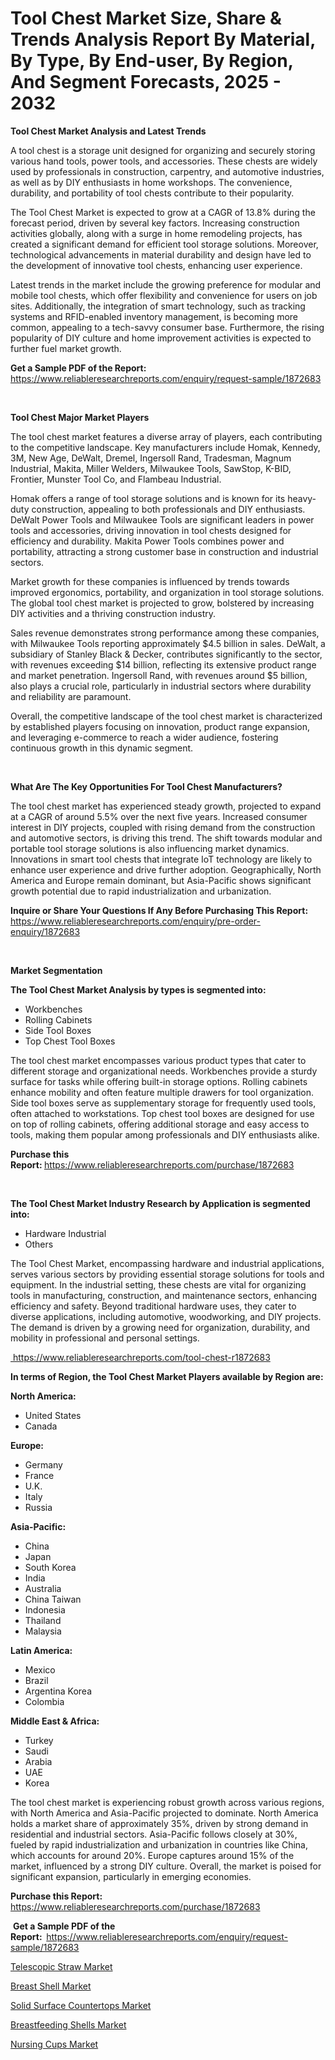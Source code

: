 <p><h1>Tool Chest Market Size, Share & Trends Analysis Report By Material, By Type, By End-user, By Region, And Segment Forecasts, 2025 - 2032</h1></p><p><strong>Tool Chest Market Analysis and Latest Trends</strong></p>
<p><p>A tool chest is a storage unit designed for organizing and securely storing various hand tools, power tools, and accessories. These chests are widely used by professionals in construction, carpentry, and automotive industries, as well as by DIY enthusiasts in home workshops. The convenience, durability, and portability of tool chests contribute to their popularity.</p><p>The Tool Chest Market is expected to grow at a CAGR of 13.8% during the forecast period, driven by several key factors. Increasing construction activities globally, along with a surge in home remodeling projects, has created a significant demand for efficient tool storage solutions. Moreover, technological advancements in material durability and design have led to the development of innovative tool chests, enhancing user experience.</p><p>Latest trends in the market include the growing preference for modular and mobile tool chests, which offer flexibility and convenience for users on job sites. Additionally, the integration of smart technology, such as tracking systems and RFID-enabled inventory management, is becoming more common, appealing to a tech-savvy consumer base. Furthermore, the rising popularity of DIY culture and home improvement activities is expected to further fuel market growth.</p></p>
<p><strong>Get a Sample PDF of the Report:&nbsp;</strong> <a href="https://www.reliableresearchreports.com/enquiry/request-sample/1872683?utm_campaign=33&utm_medium=2&utm_source=Github&utm_content=ia&utm_term=05022025&utm_id=tool-chest">https://www.reliableresearchreports.com/enquiry/request-sample/1872683</a></p>
<p>&nbsp;</p>
<p><strong>Tool Chest Major Market Players</strong></p>
<p><p>The tool chest market features a diverse array of players, each contributing to the competitive landscape. Key manufacturers include Homak, Kennedy, 3M, New Age, DeWalt, Dremel, Ingersoll Rand, Tradesman, Magnum Industrial, Makita, Miller Welders, Milwaukee Tools, SawStop, K-BID, Frontier, Munster Tool Co, and Flambeau Industrial. </p><p>Homak offers a range of tool storage solutions and is known for its heavy-duty construction, appealing to both professionals and DIY enthusiasts. DeWalt Power Tools and Milwaukee Tools are significant leaders in power tools and accessories, driving innovation in tool chests designed for efficiency and durability. Makita Power Tools combines power and portability, attracting a strong customer base in construction and industrial sectors.</p><p>Market growth for these companies is influenced by trends towards improved ergonomics, portability, and organization in tool storage solutions. The global tool chest market is projected to grow, bolstered by increasing DIY activities and a thriving construction industry. </p><p>Sales revenue demonstrates strong performance among these companies, with Milwaukee Tools reporting approximately $4.5 billion in sales. DeWalt, a subsidiary of Stanley Black & Decker, contributes significantly to the sector, with revenues exceeding $14 billion, reflecting its extensive product range and market penetration. Ingersoll Rand, with revenues around $5 billion, also plays a crucial role, particularly in industrial sectors where durability and reliability are paramount.</p><p>Overall, the competitive landscape of the tool chest market is characterized by established players focusing on innovation, product range expansion, and leveraging e-commerce to reach a wider audience, fostering continuous growth in this dynamic segment.</p></p>
<p>&nbsp;</p>
<p><strong>What Are The Key Opportunities For Tool Chest Manufacturers?</strong></p>
<p><p>The tool chest market has experienced steady growth, projected to expand at a CAGR of around 5.5% over the next five years. Increased consumer interest in DIY projects, coupled with rising demand from the construction and automotive sectors, is driving this trend. The shift towards modular and portable tool storage solutions is also influencing market dynamics. Innovations in smart tool chests that integrate IoT technology are likely to enhance user experience and drive further adoption. Geographically, North America and Europe remain dominant, but Asia-Pacific shows significant growth potential due to rapid industrialization and urbanization.</p></p>
<p><strong>Inquire or Share Your Questions If Any Before Purchasing This Report:</strong> <a href="https://www.reliableresearchreports.com/enquiry/pre-order-enquiry/1872683?utm_campaign=33&utm_medium=2&utm_source=Github&utm_content=ia&utm_term=05022025&utm_id=tool-chest">https://www.reliableresearchreports.com/enquiry/pre-order-enquiry/1872683</a></p>
<p>&nbsp;</p>
<p><strong>Market Segmentation</strong></p>
<p><strong>The Tool Chest Market Analysis by types is segmented into:</strong></p>
<p><ul><li>Workbenches</li><li>Rolling Cabinets</li><li>Side Tool Boxes</li><li>Top Chest Tool Boxes</li></ul></p>
<p><p>The tool chest market encompasses various product types that cater to different storage and organizational needs. Workbenches provide a sturdy surface for tasks while offering built-in storage options. Rolling cabinets enhance mobility and often feature multiple drawers for tool organization. Side tool boxes serve as supplementary storage for frequently used tools, often attached to workstations. Top chest tool boxes are designed for use on top of rolling cabinets, offering additional storage and easy access to tools, making them popular among professionals and DIY enthusiasts alike.</p></p>
<p><strong>Purchase this Report:&nbsp;</strong><a href="https://www.reliableresearchreports.com/purchase/1872683?utm_campaign=33&utm_medium=2&utm_source=Github&utm_content=ia&utm_term=05022025&utm_id=tool-chest">https://www.reliableresearchreports.com/purchase/1872683</a></p>
<p>&nbsp;</p>
<p><strong>The Tool Chest Market Industry Research by Application is segmented into:</strong></p>
<p><ul><li>Hardware Industrial</li><li>Others</li></ul></p>
<p><p>The Tool Chest Market, encompassing hardware and industrial applications, serves various sectors by providing essential storage solutions for tools and equipment. In the industrial setting, these chests are vital for organizing tools in manufacturing, construction, and maintenance sectors, enhancing efficiency and safety. Beyond traditional hardware uses, they cater to diverse applications, including automotive, woodworking, and DIY projects. The demand is driven by a growing need for organization, durability, and mobility in professional and personal settings.</p></p>
<p><a href="https://www.reliableresearchreports.com/tool-chest-r1872683?utm_campaign=33&utm_medium=2&utm_source=Github&utm_content=ia&utm_term=05022025&utm_id=tool-chest">&nbsp;https://www.reliableresearchreports.com/tool-chest-r1872683</a></p>
<p><strong>In terms of Region, the Tool Chest Market Players available by Region are:</strong></p>
<p>
    <p> <strong> North America: </strong>
        <ul>
            <li>United States</li>
            <li>Canada</li>
        </ul>
        </p> 
    <p> <strong> Europe: </strong>
        <ul>
            <li>Germany</li>
            <li>France</li>
            <li>U.K.</li>
            <li>Italy</li>
            <li>Russia</li>
        </ul>
        </p> 
    <p> <strong> Asia-Pacific: </strong>
        <ul>
            <li>China</li>
            <li>Japan</li>
            <li>South Korea</li>
            <li>India</li>
            <li>Australia</li>
            <li>China Taiwan</li>
            <li>Indonesia</li>
            <li>Thailand</li>
            <li>Malaysia</li>
        </ul>
        </p> 
    <p> <strong> Latin America: </strong>
        <ul>
            <li>Mexico</li>
            <li>Brazil</li>
            <li>Argentina Korea</li>
            <li>Colombia</li>
        </ul>
        </p> 
    <p> <strong> Middle East & Africa: </strong>
        <ul>
            <li>Turkey</li>
            <li>Saudi</li>
            <li>Arabia</li>
            <li>UAE</li>
            <li>Korea</li>
        </ul>
    </p>
    </p>
<p><p>The tool chest market is experiencing robust growth across various regions, with North America and Asia-Pacific projected to dominate. North America holds a market share of approximately 35%, driven by strong demand in residential and industrial sectors. Asia-Pacific follows closely at 30%, fueled by rapid industrialization and urbanization in countries like China, which accounts for around 20%. Europe captures around 15% of the market, influenced by a strong DIY culture. Overall, the market is poised for significant expansion, particularly in emerging economies.</p></p>
<p><strong>Purchase this Report: </strong><a href="https://www.reliableresearchreports.com/purchase/1872683?utm_campaign=33&utm_medium=2&utm_source=Github&utm_content=ia&utm_term=05022025&utm_id=tool-chest">https://www.reliableresearchreports.com/purchase/1872683</a></p>
<p>&nbsp;<strong>Get a Sample PDF of the Report:&nbsp;&nbsp;</strong><a href="https://www.reliableresearchreports.com/enquiry/request-sample/1872683?utm_campaign=33&utm_medium=2&utm_source=Github&utm_content=ia&utm_term=05022025&utm_id=tool-chest">https://www.reliableresearchreports.com/enquiry/request-sample/1872683</a></p>
<p><strong></strong></p>
<p><p><a href="https://github.com/rosalinebhakta48/Market-Research-Report-List-1/blob/main/telescopic-straw-market.md?utm_campaign=33&utm_medium=2&utm_source=Github&utm_content=ia&utm_term=05022025&utm_id=tool-chest">Telescopic Straw Market</a></p><p><a href="https://github.com/chongseney974/Market-Research-Report-List-1/blob/main/breast-shell-market.md?utm_campaign=33&utm_medium=2&utm_source=Github&utm_content=ia&utm_term=05022025&utm_id=tool-chest">Breast Shell Market</a></p><p><a href="https://github.com/nathaliehurles7142/Market-Research-Report-List-1/blob/main/solid-surface-countertops-market.md?utm_campaign=33&utm_medium=2&utm_source=Github&utm_content=ia&utm_term=05022025&utm_id=tool-chest">Solid Surface Countertops Market</a></p><p><a href="https://github.com/lateshab69/Market-Research-Report-List-1/blob/main/breastfeeding-shells-market.md?utm_campaign=33&utm_medium=2&utm_source=Github&utm_content=ia&utm_term=05022025&utm_id=tool-chest">Breastfeeding Shells Market</a></p><p><a href="https://github.com/hedbomkrahe/Market-Research-Report-List-1/blob/main/nursing-cups-market.md?utm_campaign=33&utm_medium=2&utm_source=Github&utm_content=ia&utm_term=05022025&utm_id=tool-chest">Nursing Cups Market</a></p></p>